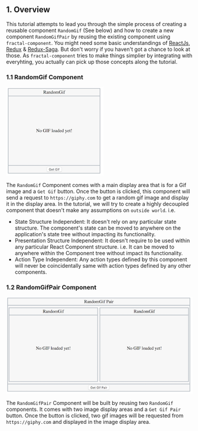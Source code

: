## 1. Overview

This tutorial attempts to lead you through the simple process of creating a reusable component `RandomGif` (See below) and how to create a new component `RandomGifPair` by reusing the existing component using `fractal-component`. You might need some basic understandings of [ReactJs](https://reactjs.org/), [Redux](https://redux.js.org/introduction) & [Redux-Saga](https://redux-saga.js.org/). But don't worry if you haven't got a chance to look at those. As `fractal-component` tries to make things simplier by integrating with everyhting, you actually can pick up those concepts along the tutorial.

### 1.1 RandomGif Component

![RandomGif](../../assets/BeginnerTutorial/RandomGif.png)

The `RandomGif` Component comes with a main display area that is for a Gif image and a `Get Gif` button. Once the button is clicked, this component will send a request to `https://giphy.com` to get a random gif image and display it in the display area. In the tutorial, we will try to create a highly decoupled component that doesn't make any assumptions on `outside world`. i.e.
- State Structure Independent: It doesn't rely on any particular state structure. The component's state can be moved to anywhere on the application's state tree without impacting its functionality. 
- Presentation Structure Independent: It doesn't require to be used within any particular React Component structure. i.e. It can be moved to anywhere within the Component tree without impact its functionality.
- Action Type Independent: Any action types defined by this component will never be coincidentally same with action types defined by any other components. 

### 1.2 RandomGifPair Component

![RandomGifPair](../../assets/BeginnerTutorial/RandomGifPair.png)

The `RandomGifPair` Component will be built by reusing two `RandomGif` components. It comes with two image display areas and a `Get Gif Pair` button. Once the button is clicked, two gif images will be requested from `https://giphy.com` and displayed in the image display area. 